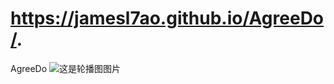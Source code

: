 # https://jamesl7ao.github.io/AgreeDo/.
AgreeDo
![这是轮播图图片](https://jamesl7ao.github.io/AgreeDo/img/bg-1.jpg)
